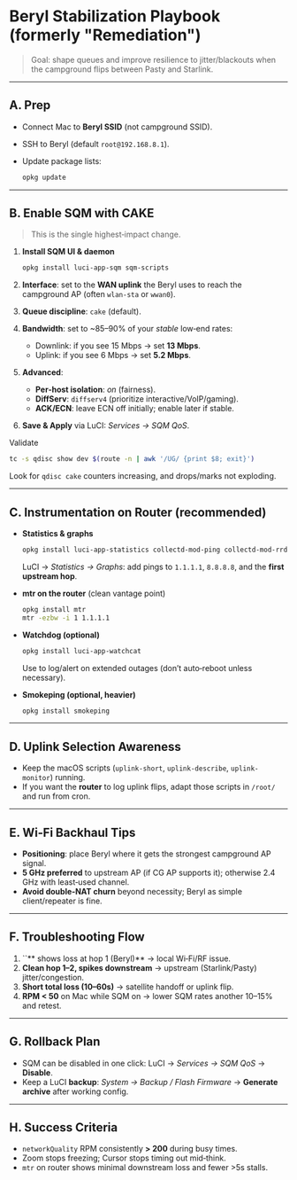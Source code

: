 <!-- markdownlint-disable MD013 -->
# Beryl Stabilization Playbook (formerly "Remediation")

> Goal: shape queues and improve resilience to jitter/blackouts when the campground flips between Pasty and Starlink.

---

## A. Prep

- Connect Mac to **Beryl SSID** (not campground SSID).
- SSH to Beryl (default `root@192.168.8.1`).
- Update package lists:

  ```bash
  opkg update
  ```

---

## B. Enable SQM with CAKE

> This is the single highest‑impact change.

1. **Install SQM UI & daemon**

   ```bash
   opkg install luci-app-sqm sqm-scripts
   ```

2. **Interface**: set to the **WAN uplink** the Beryl uses to reach the campground AP (often `wlan-sta` or `wwan0`).
3. **Queue discipline**: `cake` (default).
4. **Bandwidth**: set to \~85–90% of your *stable* low‑end rates:
   - Downlink: if you see 15 Mbps → set **13 Mbps**.
   - Uplink: if you see 6 Mbps → set **5.2 Mbps**.
5. **Advanced**:
   - **Per‑host isolation**: *on* (fairness).
   - **DiffServ**: `diffserv4` (prioritize interactive/VoIP/gaming).
   - **ACK/ECN**: leave ECN off initially; enable later if stable.
6. **Save & Apply** via LuCI: *Services → SQM QoS*.

Validate

```bash
tc -s qdisc show dev $(route -n | awk '/UG/ {print $8; exit}')
```

Look for `qdisc cake` counters increasing, and drops/marks not exploding.

---

## C. Instrumentation on Router (recommended)

- **Statistics & graphs**

  ```bash
  opkg install luci-app-statistics collectd-mod-ping collectd-mod-rrdtool
  ```

  LuCI → *Statistics → Graphs*: add pings to `1.1.1.1`, `8.8.8.8`, and the **first upstream hop**.

- **mtr on the router** (clean vantage point)

  ```bash
  opkg install mtr
  mtr -ezbw -i 1 1.1.1.1
  ```

- **Watchdog (optional)**

  ```bash
  opkg install luci-app-watchcat
  ```

  Use to log/alert on extended outages (don’t auto‑reboot unless necessary).

- **Smokeping (optional, heavier)**

  ```bash
  opkg install smokeping
  ```

---

## D. Uplink Selection Awareness

- Keep the macOS scripts (`uplink-short`, `uplink-describe`, `uplink-monitor`) running.
- If you want the **router** to log uplink flips, adapt those scripts in `/root/` and run from cron.

---

## E. Wi‑Fi Backhaul Tips

- **Positioning**: place Beryl where it gets the strongest campground AP signal.
- **5 GHz preferred** to upstream AP (if CG AP supports it); otherwise 2.4 GHz with least‑used channel.
- **Avoid double‑NAT churn** beyond necessity; Beryl as simple client/repeater is fine.

---

## F. Troubleshooting Flow

1. \`\`\*\* shows loss at hop 1 (Beryl)\*\* → local Wi‑Fi/RF issue.
2. **Clean hop 1–2, spikes downstream** → upstream (Starlink/Pasty) jitter/congestion.
3. **Short total loss (10–60s)** → satellite handoff or uplink flip.
4. **RPM < 50** on Mac while SQM on → lower SQM rates another 10–15% and retest.

---

## G. Rollback Plan

- SQM can be disabled in one click: LuCI → *Services → SQM QoS* → **Disable**.
- Keep a LuCI **backup**: *System → Backup / Flash Firmware* → **Generate archive** after working config.

---

## H. Success Criteria

- `networkQuality` RPM consistently **> 200** during busy times.
- Zoom stops freezing; Cursor stops timing out mid‑think.
- `mtr` on router shows minimal downstream loss and fewer >5s stalls.
